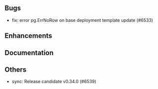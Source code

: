 ## Bugs
- fix: error pg.ErrNoRow on base deployment template update (#6533)
## Enhancements
## Documentation
## Others
- sync: Release candidate v0.34.0 (#6539)
